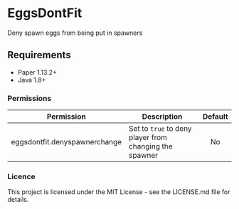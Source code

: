 # EggsDontFit
Deny spawn eggs from being put in spawners

## Requirements
* Paper 1.13.2+
* Java 1.8+

### Permissions
| Permission                 | Description   | Default |
| -------------------------- | ------------- | :-----: |
| eggsdontfit.denyspawnerchange | Set to ``true`` to deny player from changing the spawner  | No | 

### Licence
This project is licensed under the MIT License - see the LICENSE.md file for details.
